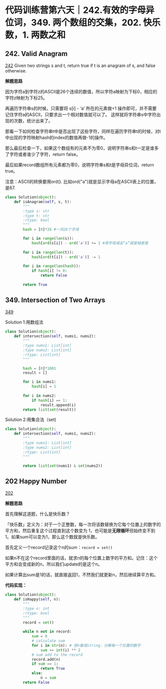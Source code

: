 # 代码训练营第六天｜242.有效的字母异位词，349. 两个数组的交集，202. 快乐数，1. 两数之和 

## 242. Valid Anagram
[242](https://leetcode.com/problems/valid-anagram/description/)
Given two strings s and t, return true if t is an anagram of s, and false otherwise.

**解题思路**

因为字符a到字符z的ASCII是26个连续的数值，所以字符a映射为下标0，相应的字符z映射为下标25。

再遍历字符串s的时候，只需要将 s[i] - ‘a’ 所在的元素做+1 操作即可，并不需要记住字符a的ASCII，只要求出一个相对数值就可以了。 这样就将字符串s中字符出现的次数，统计出来了。

那看一下如何检查字符串t中是否出现了这些字符，同样在遍历字符串t的时候，对t中出现的字符映射hash的index的数值再做-1的操作。

那么最后检查一下，如果这个数组有的元素不为零0，说明字符串s和t一定是谁多了字符或者谁少了字符，return false。

最后如果record数组所有元素都为零0，说明字符串s和t是字母异位词，return true。

注意：ASCII的转换要用ord(). 比如ord("a")就是显示字母a在ASCII表上的位置，是67.

```python
class Solution(object):
    def isAnagram(self, s, t):
        """
        :type s: str
        :type t: str
        :rtype: bool
        """
        hash = [0]*26 #一共26个字母

        for i in range(len(s)):
            hash[ord(s[i]) - ord('a')] += 1 #用字母减去“a”就是相差值
        
        for i in range(len(t)):
            hash[ord(t[i]) - ord('a')] -= 1
        
        for i in range(len(hash)):
            if hash[i] != 0:
                return False
        
        return True
```
## 349. Intersection of Two Arrays
[349](https://leetcode.com/problems/intersection-of-two-arrays/description/)

Solution 1:用数组法
```python
class Solution(object):
    def intersection(self, nums1, nums2):
        """
        :type nums1: List[int]
        :type nums2: List[int]
        :rtype: List[int]
        """

        hash = [0]*1001
        result = []

        for i in nums1:
            hash[i] = 1
        
        for i in nums2:
            if hash[i] == 1:
                result.append(i)
        return list(set(result))
```

Solution 2:用集合法（set)
```python
class Solution(object):
    def intersection(self, nums1, nums2):
        """
        :type nums1: List[int]
        :type nums2: List[int]
        :rtype: List[int]
        """

        return list(set(nums1) & set(nums2))
```

## 202 Happy Number

[202](https://leetcode.com/problems/happy-number/)

**解题思路**

首先理解这道题，什么是快乐数？

「快乐数」定义为：对于一个正整数，每一次将该数替换为它每个位置上的数字的平方和，然后重复这个过程直到这个数变为 1，也可能是**无限循环**但始终变不到 1。如果sum可以变为1，那么这个数就是快乐数。

首先定义一个record记录这个n的sum：`record = set()`

如果n不在这个record里面的话，就求n的每个位置上数字的平方和。记住：这个平方和会变成新的n，所以我们update的是这个n。

如果计算出sum是1的话，就直接返回1，不然我们就更新n，然后继续算平方和。

**代码实现：**

```python
class Solution(object):
    def isHappy(self, n):
        """
        :type n: int
        :rtype: bool
        """
        record = set()
        
        while n not in record:
            sum = 0
            # calculate sum
            for i in str(n): # 把n看成string，分解每一个位置的数字
                sum += int(i) ** 2
            # sum add to the record
            record.add(n)
            if sum == 1:
                return True
            else:
                n = sum
        return False
```
